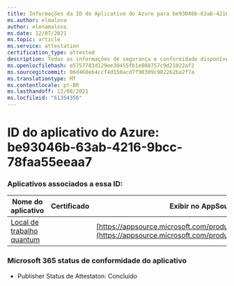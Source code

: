 ```yaml
---
title: Informações da ID do Aplicativo do Azure para be93046b-63ab-4216-9bcc-78faa55eeaa7
ms.author: elmalova
author: elenamalova
ms.date: 12/07/2021
ms.topic: article
ms.service: attestation
certification_type: attested
description: Todas as informações de segurança e conformidade disponíveis para be93046b-63ab-4216-9bcc-78faa55eeaa7.
ms.openlocfilehash: e5757783d129ee30455fb1e808757c9d21022af2
ms.sourcegitcommit: 06d460e64ccf4d150acd7f90309c902262ba2f7a
ms.translationtype: MT
ms.contentlocale: pt-BR
ms.lasthandoff: 12/08/2021
ms.locfileid: "61354356"
---
```

# <a name="azure-app-id-be93046b-63ab-4216-9bcc-78faa55eeaa7"></a>ID do aplicativo do Azure: be93046b-63ab-4216-9bcc-78faa55eeaa7


### <a name="apps-associated-with-this-id"></a>Aplicativos associados a essa ID:
| **Nome do aplicativo** | **Certificado** | **Exibir no AppSource** |
|--------------|---------------|-----------------------|
| [Local de trabalho quantum](https://docs.microsoft.com/microsoft-365-app-certification/forward/WA104381747) |  | [https://appsource.microsoft.com/product/office/WA104381747](https://appsource.microsoft.com/product/office/WA104381747) |

### <a name="microsoft-365-app-compliance-status"></a>Microsoft 365 status de conformidade do aplicativo
- Publisher Status de Attestaton: Concluído

